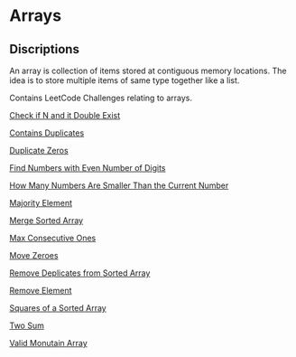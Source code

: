 # Arrays
## Discriptions 
An array is collection of items stored at contiguous memory locations. The idea is to store multiple items of same type together like a list.

Contains LeetCode Challenges relating to arrays.

[Check if N and it Double Exist](./checkIfExist/README.md)

[Contains Duplicates](./containsDuplicates/README.md)

[Duplicate Zeros](./duplicateZeros/README.md)

[Find Numbers with Even Number of Digits](./findEvenNumber/README.md)

[How Many Numbers Are Smaller Than the Current Number](./howManySmaller/README.md)

[Majority Element](./majorityElement/README.md)

[Merge Sorted Array](./marge/README.md)

[Max Consecutive Ones](./maxConsecitiveOne/README.md)

[Move Zeroes](./moveZeros/README.md)

[Remove Deplicates from Sorted Array](./removeDuplicates/README.md)

[Remove Element](./removeElement/README.md)

[Squares of a Sorted Array](./sortSquares/README.md)

[Two Sum](./twoSum/README.md)

[Valid Monutain Array](./vaildMonuntainArray/README.md)
